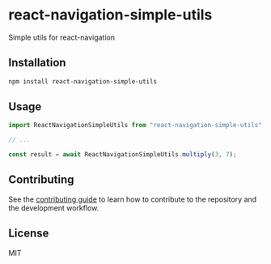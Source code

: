 # react-navigation-simple-utils

Simple utils for react-navigation

## Installation

```sh
npm install react-navigation-simple-utils
```

## Usage

```js
import ReactNavigationSimpleUtils from "react-navigation-simple-utils";

// ...

const result = await ReactNavigationSimpleUtils.multiply(3, 7);
```

## Contributing

See the [contributing guide](CONTRIBUTING.md) to learn how to contribute to the repository and the development workflow.

## License

MIT
